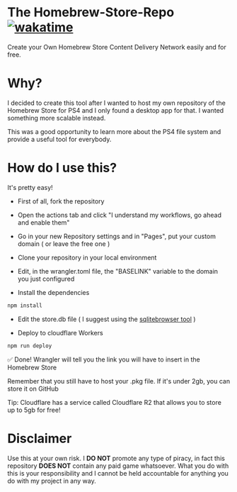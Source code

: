 # The Homebrew-Store-Repo  [![wakatime](https://wakatime.com/badge/user/018e969e-62ae-4c81-931e-918f7c7b7d66/project/018eaf5e-488d-45fa-8749-0da69c601ad7.svg)](https://wakatime.com/badge/user/018e969e-62ae-4c81-931e-918f7c7b7d66/project/018eaf5e-488d-45fa-8749-0da69c601ad7)
Create your Own Homebrew Store Content Delivery Network easily and for free. 

# Why?

I decided to create this tool after I wanted to host my own repository of the Homebrew Store for PS4 and I only found a desktop app for that. I wanted something more scalable instead.

This was a good opportunity to learn more about the PS4 file system and provide a useful tool for everybody.

# How do I use this?

It's pretty easy!

- First of all, fork the repository

- Open the actions tab and click "I understand my workflows, go ahead and enable them"

- Go in your new Repository settings and in "Pages", put your custom domain ( or leave the free one )

- Clone your repository in your local environment

- Edit, in the wrangler.toml file, the "BASELINK" variable to the domain you just configured

- Install the dependencies

```bash
npm install
```

- Edit the store.db file ( I suggest using the [sqlitebrowser tool](https://sqlitebrowser.org/dl/) )

- Deploy to cloudflare Workers

```bash
npm run deploy
```

✅ Done! Wrangler will tell you the link you will have to insert in the Homebrew Store

Remember that you still have to host your .pkg file. If it's under 2gb, you can store it on GitHub

Tip: Cloudflare has a service called Cloudflare R2 that allows you to store up to 5gb for free!

# Disclaimer

Use this at your own risk. I **DO NOT** promote any type of piracy, in fact this repository **DOES NOT** contain any paid game whatsoever. What you do with this is your responsibility and I cannot be held accountable for anything you do with my project in any way.
